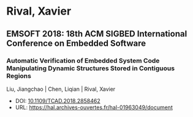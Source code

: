 # Rival, Xavier

## EMSOFT 2018: 18th ACM SIGBED International Conference on Embedded Software

### Automatic Verification of Embedded System Code Manipulating Dynamic Structures Stored in Contiguous Regions
Liu, Jiangchao | Chen, Liqian | Rival, Xavier
* DOI: [10.1109/TCAD.2018.2858462](https://doi.org/10.1109/TCAD.2018.2858462)
* URL: <https://hal.archives-ouvertes.fr/hal-01963049/document>

